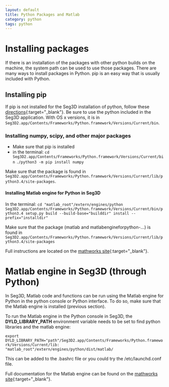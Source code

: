 ```yaml
---
layout: default
title: Python Packages and Matlab
category: python
tags: python
---
```


# Installing packages

If there is an installation of the packages with other python builds on the machine, the system path can be used to use those packages.
There are many ways to install packages in Python. pip is an easy way that is usually included with Python.

## Installing pip

If pip is not installed for the Seg3D installation of python, follow these [directions](https://pip.pypa.io/en/stable/installing/){:target="_blank"}.
Be sure to use the python included in the Seg3D application.
With OS x versions, it is in `Seg3D2.app/Contents/Frameworks/Python.framework/Versions/Current/bin`.

### Installing numpy, scipy, and other major packages

* Make sure that pip is installed
* in the terminal:
```cd Seg3D2.app/Contents/Frameworks/Python.framework/Versions/Current/bin```
```./python3 -m pip install numpy```

Make sure that the package is found in `Seg3D2.app/Contents/Frameworks/Python.framework/Versions/Current/lib/python3.4/site-packages`.

#### Installing Matlab engine for Python in Seg3D

In the terminal:
```cd "matlab_root"/extern/engines/python```
```Seg3D2.app/Contents/Frameworks/Python.framework/Versions/Current/bin/python3.4 setup.py build --build-base="builddir" install --prefix="installdir"```

Make sure that the package (matlab and matlabengineforpython-…) is found in `Seg3D2.app/Contents/Frameworks/Python.framework/Versions/Current/lib/python3.4/site-packages`

Full instructions are located on the [mathworks site](http://www.mathworks.com/help/matlab/matlab_external/install-the-matlab-engine-for-python.html){:target="_blank"}.
  
# Matlab engine in Seg3D (through Python)

In Seg3D, Matlab code and functions can be run using the Matlab engine for Python in the python console or Python interface.
To do so, make sure that the Matlab engine is installed (previous section).

To run the Matlab engine in the Python console in Seg3D, the **DYLD_LIBRARY_PATH** environment variable needs to be set to find python libraries and the matlab engine:

``` export DYLD_LIBRARY_PATH="path"/Seg3D2.app/Contents/Frameworks/Python.framework/Versions/Current/lib: "matlab_root"/extern/engines/python/dist/matlab/ ```

This can be added to the .bashrc file or you could try the /etc/launchd.conf file.

Full documentation for the Matlab engine can be found on the [mathworks site](http://www.mathworks.com/help/matlab/matlab-engine-for-python.html){:target="_blank"}.
